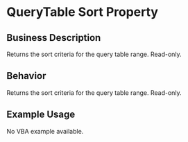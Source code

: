 # QueryTable Sort Property

## Business Description
Returns the sort criteria for the query table range. Read-only.

## Behavior
Returns the sort criteria for the query table range. Read-only.

## Example Usage
No VBA example available.